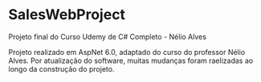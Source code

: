 # SalesWebProject
Projeto final do Curso Udemy de C# Completo - Nélio Alves

Projeto realizado em AspNet 6.0, adaptado do curso do professor Nélio Alves. Por atualização do software, muitas mudanças foram raelizadas ao longo da construção do projeto.
